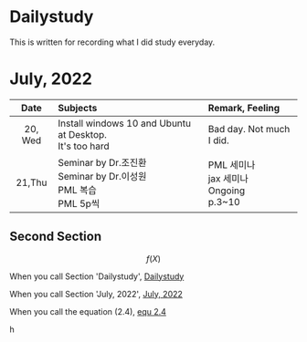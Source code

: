# Dailystudy

This is written for recording what I did study everyday.

# July, 2022

|Date|Subjects|Remark, Feeling|
|:----:|:----|:----|
|20, Wed|Install windows 10 and Ubuntu at Desktop.<br>It's too hard|Bad day. Not much I did.|
|21,Thu|Seminar by Dr.조진환<br>Seminar by Dr.이성원<br>PML 복습<br>PML 5p씩|PML 세미나<br>jax 세미나<br>Ongoing<br>p.3~10|

## Second Section


<a id="equ2.4"></a>
$$
f(X) \tag{2.4}
$$



When you call Section 'Dailystudy', [Dailystudy](#dailystudy)

When you call Section 'July, 2022', [July, 2022](#july-2022)

When you call the equation (2.4), [equ 2.4](#equ2.4)

h
